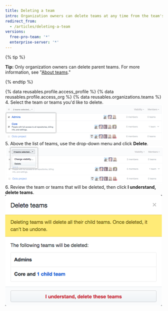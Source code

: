 ```yaml
---
title: Deleting a team
intro: Organization owners can delete teams at any time from the team's settings page.
redirect_from:
  - /articles/deleting-a-team
versions:
  free-pro-team: '*'
  enterprise-server: '*'
---
```


{% tip %}

**Tip:** Only organization owners can delete parent teams. For more information, see "[About teams](/articles/about-teams)."

{% endtip %}

{% data reusables.profile.access_profile %}
{% data reusables.profile.access_org %}
{% data reusables.organizations.teams %}
4. Select the team or teams you'd like to delete.
  ![List of teams with two teams selected](/assets/images/help/teams/list-of-teams-selected.png)
5. Above the list of teams, use the drop-down menu and click **Delete**.
  ![Drop-down menu with option to change team visibility](/assets/images/help/teams/team-bulk-management-options.png)
6. Review the team or teams that will be deleted, then click **I understand, delete teams**.
  ![List of teams that will be deleted and Delete teams button](/assets/images/help/teams/confirm-delete-teams-bulk.png)
